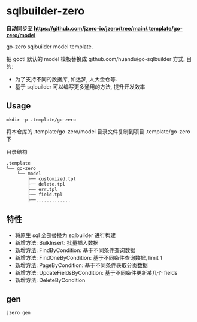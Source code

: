 # sqlbuilder-zero

**自动同步至 https://github.com/jzero-io/jzero/tree/main/.template/go-zero/model**

go-zero sqlbuilder model template.

把 goctl 默认的 model 模板替换成 github.com/huandu/go-sqlbuilder 方式, 目的: 

* 为了支持不同的数据库, 如达梦, 人大金仓等.
* 基于 sqlbuilder 可以编写更多通用的方法, 提升开发效率

## Usage

```shell
mkdir -p .template/go-zero
```

将本仓库的 .template/go-zero/model 目录文件复制到项目 .template/go-zero 下

目录结构

```shell
.template
└── go-zero
    └── model
        ├── customized.tpl
        ├── delete.tpl
        ├── err.tpl
        ├── field.tpl
        ├──.............
```

## 特性

* 将原生 sql 全部替换为 sqlbuilder 进行构建
* 新增方法: BulkInsert: 批量插入数据
* 新增方法: FindByCondition: 基于不同条件查询数据
* 新增方法: FindOneByCondition: 基于不同条件查询数据, limit 1
* 新增方法: PageByCondition: 基于不同条件获取分页数据
* 新增方法: UpdateFieldsByCondition: 基于不同条件更新某几个 fields
* 新增方法: DeleteByCondition

## gen

```shell
jzero gen
```
